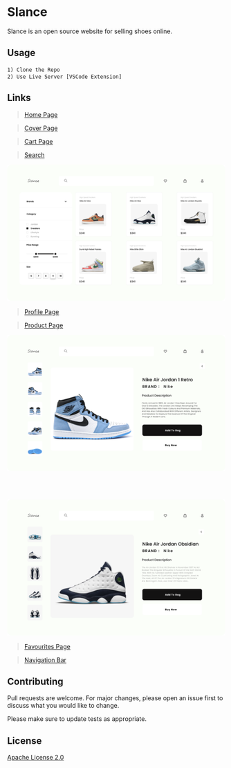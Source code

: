 # Slance

Slance is an open source website for selling shoes online.



## Usage
```text
1) Clone the Repo
2) Use Live Server [VSCode Extension] 
```

## Links


>[Home Page](https://the-royal-flush.github.io/Slance/HTML/home.html)

>[Cover Page](https://the-royal-flush.github.io/Slance/HTML/cover.html)

>[Cart Page](https://the-royal-flush.github.io/Slance/HTML/cart.html)

>[Search](https://the-royal-flush.github.io/Slance/HTML/searchD.html)
<p align='left'>
 <img src='assets/SEARCH.png'>
</p>

>[Profile Page](https://the-royal-flush.github.io/Slance/HTML/profile.html)

>[Product Page](https://the-royal-flush.github.io/Slance/HTML/product.html)
<p align='left'>
 <img src='assets/PRODUCT 1.png'>
</p>
<br>
<br>
<p align='left'>
 <img src='assets/PRODUCT 2.png'>
</p>



>[Favourites Page](https://the-royal-flush.github.io/Slance/HTML/fav.html)

>[Navigation Bar](https://the-royal-flush.github.io/Slance/HTML/navbar.html)


## Contributing
Pull requests are welcome. For major changes, please open an issue first to discuss what you would like to change.

Please make sure to update tests as appropriate.

## License
[Apache License 2.0](https://github.com/The-Royal-Flush/Slance/blob/f8913e20ea7b3e2f24cc22124f4d64b923371749/LICENSE)

